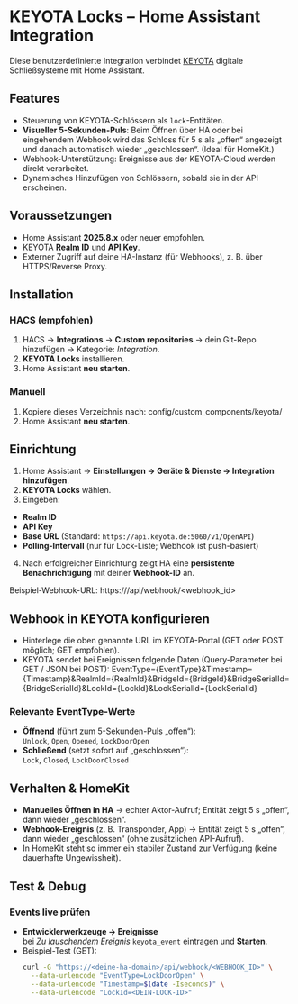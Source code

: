 # KEYOTA Locks – Home Assistant Integration

Diese benutzerdefinierte Integration verbindet [KEYOTA](https://www.keyota.de) digitale Schließsysteme mit Home Assistant.

## Features
- Steuerung von KEYOTA-Schlössern als `lock`-Entitäten.
- **Visueller 5-Sekunden-Puls**: Beim Öffnen über HA oder bei eingehendem Webhook wird das Schloss für 5 s als „offen“ angezeigt und danach automatisch wieder „geschlossen“. (Ideal für HomeKit.)
- Webhook-Unterstützung: Ereignisse aus der KEYOTA-Cloud werden direkt verarbeitet.
- Dynamisches Hinzufügen von Schlössern, sobald sie in der API erscheinen.

## Voraussetzungen
- Home Assistant **2025.8.x** oder neuer empfohlen.
- KEYOTA **Realm ID** und **API Key**.
- Externer Zugriff auf deine HA-Instanz (für Webhooks), z. B. über HTTPS/Reverse Proxy.

## Installation
### HACS (empfohlen)
1. HACS → **Integrations** → **Custom repositories** → dein Git-Repo hinzufügen → Kategorie: *Integration*.
2. **KEYOTA Locks** installieren.
3. Home Assistant **neu starten**.

### Manuell
1. Kopiere dieses Verzeichnis nach: config/custom_components/keyota/
2. Home Assistant **neu starten**.

## Einrichtung
1. Home Assistant → **Einstellungen → Geräte & Dienste → Integration hinzufügen**.
2. **KEYOTA Locks** wählen.
3. Eingeben:
- **Realm ID**
- **API Key**
- **Base URL** (Standard: `https://api.keyota.de:5060/v1/OpenAPI`)
- **Polling-Intervall** (nur für Lock-Liste; Webhook ist push-basiert)
4. Nach erfolgreicher Einrichtung zeigt HA eine **persistente Benachrichtigung** mit deiner **Webhook-ID** an.

Beispiel-Webhook-URL: https:///api/webhook/<webhook_id>

## Webhook in KEYOTA konfigurieren
- Hinterlege die oben genannte URL im KEYOTA-Portal (GET oder POST möglich; GET empfohlen).
- KEYOTA sendet bei Ereignissen folgende Daten (Query-Parameter bei GET / JSON bei POST): EventType={EventType}&Timestamp={Timestamp}&RealmId={RealmId}&BridgeId={BridgeId}&BridgeSerialId={BridgeSerialId}&LockId={LockId}&LockSerialId={LockSerialId}

### Relevante EventType-Werte
- **Öffnend** (führt zum 5-Sekunden-Puls „offen“):  
  `Unlock`, `Open`, `Opened`, `LockDoorOpen`
- **Schließend** (setzt sofort auf „geschlossen“):  
  `Lock`, `Closed`, `LockDoorClosed`

## Verhalten & HomeKit
- **Manuelles Öffnen in HA** → echter Aktor-Aufruf; Entität zeigt 5 s „offen“, dann wieder „geschlossen“.
- **Webhook-Ereignis** (z. B. Transponder, App) → Entität zeigt 5 s „offen“, dann wieder „geschlossen“ (ohne zusätzlichen API-Aufruf).
- In HomeKit steht so immer ein stabiler Zustand zur Verfügung (keine dauerhafte Ungewissheit).

## Test & Debug
### Events live prüfen
- **Entwicklerwerkzeuge → Ereignisse**  
  bei *Zu lauschendem Ereignis* `keyota_event` eintragen und **Starten**.
- Beispiel-Test (GET):
  ```bash
  curl -G "https://<deine-ha-domain>/api/webhook/<WEBHOOK_ID>" \
    --data-urlencode "EventType=LockDoorOpen" \
    --data-urlencode "Timestamp=$(date -Iseconds)" \
    --data-urlencode "LockId=<DEIN-LOCK-ID>"
